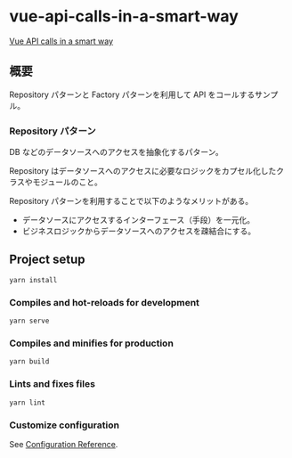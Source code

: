 # vue-api-calls-in-a-smart-way

[Vue API calls in a smart way](https://medium.com/canariasjs/vue-api-calls-in-a-smart-way-8d521812c322)

## 概要

Repository パターンと Factory パターンを利用して API をコールするサンプル。

### Repository パターン

DB などのデータソースへのアクセスを抽象化するパターン。

Repository はデータソースへのアクセスに必要なロジックをカプセル化したクラスやモジュールのこと。

Repository パターンを利用することで以下のようなメリットがある。

- データソースにアクセスするインターフェース（手段）を一元化。
- ビジネスロジックからデータソースへのアクセスを疎結合にする。

## Project setup

```
yarn install
```

### Compiles and hot-reloads for development

```
yarn serve
```

### Compiles and minifies for production

```
yarn build
```

### Lints and fixes files

```
yarn lint
```

### Customize configuration

See [Configuration Reference](https://cli.vuejs.org/config/).
